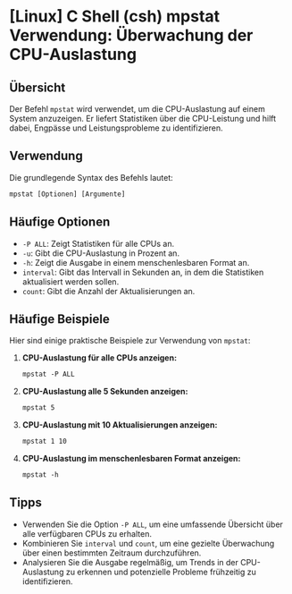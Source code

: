 # [Linux] C Shell (csh) mpstat Verwendung: Überwachung der CPU-Auslastung

## Übersicht
Der Befehl `mpstat` wird verwendet, um die CPU-Auslastung auf einem System anzuzeigen. Er liefert Statistiken über die CPU-Leistung und hilft dabei, Engpässe und Leistungsprobleme zu identifizieren.

## Verwendung
Die grundlegende Syntax des Befehls lautet:

```csh
mpstat [Optionen] [Argumente]
```

## Häufige Optionen
- `-P ALL`: Zeigt Statistiken für alle CPUs an.
- `-u`: Gibt die CPU-Auslastung in Prozent an.
- `-h`: Zeigt die Ausgabe in einem menschenlesbaren Format an.
- `interval`: Gibt das Intervall in Sekunden an, in dem die Statistiken aktualisiert werden sollen.
- `count`: Gibt die Anzahl der Aktualisierungen an.

## Häufige Beispiele
Hier sind einige praktische Beispiele zur Verwendung von `mpstat`:

1. **CPU-Auslastung für alle CPUs anzeigen:**
   ```csh
   mpstat -P ALL
   ```

2. **CPU-Auslastung alle 5 Sekunden anzeigen:**
   ```csh
   mpstat 5
   ```

3. **CPU-Auslastung mit 10 Aktualisierungen anzeigen:**
   ```csh
   mpstat 1 10
   ```

4. **CPU-Auslastung im menschenlesbaren Format anzeigen:**
   ```csh
   mpstat -h
   ```

## Tipps
- Verwenden Sie die Option `-P ALL`, um eine umfassende Übersicht über alle verfügbaren CPUs zu erhalten.
- Kombinieren Sie `interval` und `count`, um eine gezielte Überwachung über einen bestimmten Zeitraum durchzuführen.
- Analysieren Sie die Ausgabe regelmäßig, um Trends in der CPU-Auslastung zu erkennen und potenzielle Probleme frühzeitig zu identifizieren.
